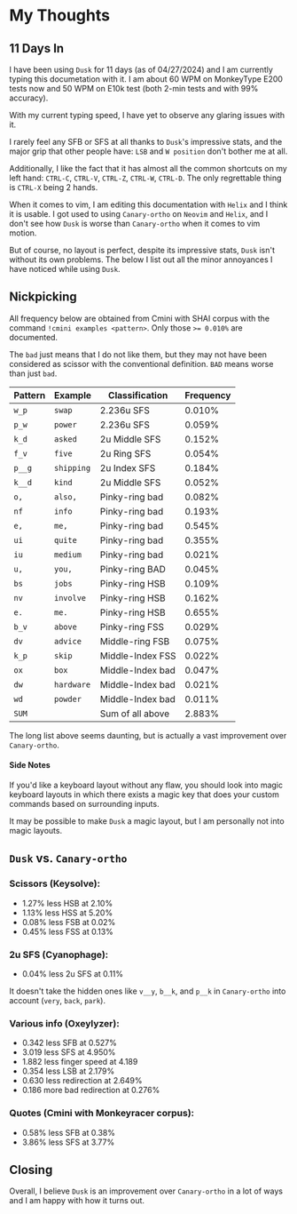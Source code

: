# My Thoughts
<!-- toc -->

## 11 Days In
I have been using `Dusk` for 11 days (as of 04/27/2024) and I am currently typing this documetation with it. I am about 60 WPM on MonkeyType E200 tests now and 50 WPM on E10k test (both 2-min tests and with 99% accuracy).

With my current typing speed, I have yet to observe any glaring issues with it. 

I rarely feel any SFB or SFS at all thanks to `Dusk`'s impressive stats, and the major grip that other people have: `LSB` and `W position` don't bother me at all. 

Additionally, I like the fact that it has almost all the common shortcuts on my left hand: 
`CTRL-C`, `CTRL-V`, `CTRL-Z`, `CTRL-W`, `CTRL-D`. The only regrettable thing is `CTRL-X` being 2 hands.

When it comes to vim, I am editing this documentation with `Helix` and I think it is usable. I got used to using `Canary-ortho` on `Neovim` and `Helix`, and I don't see how `Dusk` is worse than `Canary-ortho` when it comes to vim motion.


But of course, no layout is perfect, despite its impressive stats, `Dusk` isn't without its own problems. The below I list out all the minor annoyances I have noticed while using `Dusk`.

## Nickpicking
All frequency below are obtained from Cmini with SHAI corpus
with the command ```!cmini examples <pattern>```. Only those `>= 0.010%` are documented.

The `bad` just means that I do not like them, but they may not have been considered as scissor with the conventional definition.
`BAD` means worse than just `bad`.

| Pattern | Example    | Classification   | Frequency| 
|---------|------------|------------------|----------|
| `w_p`   | `swap`     | 2.236u SFS       | 0.010%   |
| `p_w`   | `power`    | 2.236u SFS       | 0.059%   |
| `k_d`   | `asked`    | 2u Middle SFS    | 0.152%   |
| `f_v`   | `five`     | 2u Ring SFS      | 0.054%   |
| `p__g`  | `shipping` | 2u Index SFS     | 0.184%   |
| `k__d`  | `kind`     | 2u Middle SFS    | 0.052%   |
| `o,`    | `also,`    | Pinky-ring bad   | 0.082%   |
| `nf`    | `info`     | Pinky-ring bad   | 0.193%   |
| `e,`    | `me,`      | Pinky-ring bad   | 0.545%   |
| `ui`    | `quite`    | Pinky-ring bad   | 0.355%   |
| `iu`    | `medium`   | Pinky-ring bad   | 0.021%   |
| `u,`    | `you,`     | Pinky-ring BAD   | 0.045%   |
| `bs`    | `jobs`     | Pinky-ring HSB   | 0.109%   |
| `nv`    | `involve`  | Pinky-ring HSB   | 0.162%   |
| `e.`    | `me.`      | Pinky-ring HSB   | 0.655%   |
| `b_v`   | `above`    | Pinky-ring FSS   | 0.029%   |
| `dv`    | `advice`   | Middle-ring FSB  | 0.075%   |
| `k_p`   | `skip`     | Middle-Index FSS | 0.022%   |
| `ox`    | `box`      | Middle-Index bad | 0.047%   |
| `dw`    | `hardware` | Middle-Index bad | 0.021%   |
| `wd`    | `powder`   | Middle-Index bad | 0.011%   | 
| `SUM`   |            | Sum of all above | 2.883%   | 

The long list above seems daunting, but is actually a vast improvement over `Canary-ortho`.

#### Side Notes
If you'd like a keyboard layout without any flaw, you should look into magic keyboard layouts in which there exists a magic key that does your custom commands based on surrounding inputs.

It may be possible to make `Dusk` a magic layout, but I am personally not into magic layouts.

## `Dusk` vs. `Canary-ortho`

### Scissors (Keysolve):
- 1.27% less HSB at 2.10%
- 1.13% less HSS at 5.20%
- 0.08% less FSB at 0.02%
- 0.45% less FSS at 0.13%

### 2u SFS (Cyanophage):
- 0.04% less 2u SFS at 0.11%

It doesn't take the hidden ones like `v__y`, `b__k`, and `p__k` in `Canary-ortho` into account (`very`, `back`, `park`).

### Various info (Oxeylyzer):
- 0.342 less SFB at 0.527%
- 3.019 less SFS at 4.950%
- 1.882 less finger speed at 4.189 
- 0.354 less LSB at 2.179%
- 0.630 less redirection at 2.649%
- 0.186 more bad redirection at 0.276%

### Quotes (Cmini with Monkeyracer corpus):
- 0.58% less SFB at 0.38%
- 3.86% less SFS at 3.77%

## Closing
Overall, I believe `Dusk` is an improvement over `Canary-ortho` in a lot of ways and I am happy with how it turns out.
